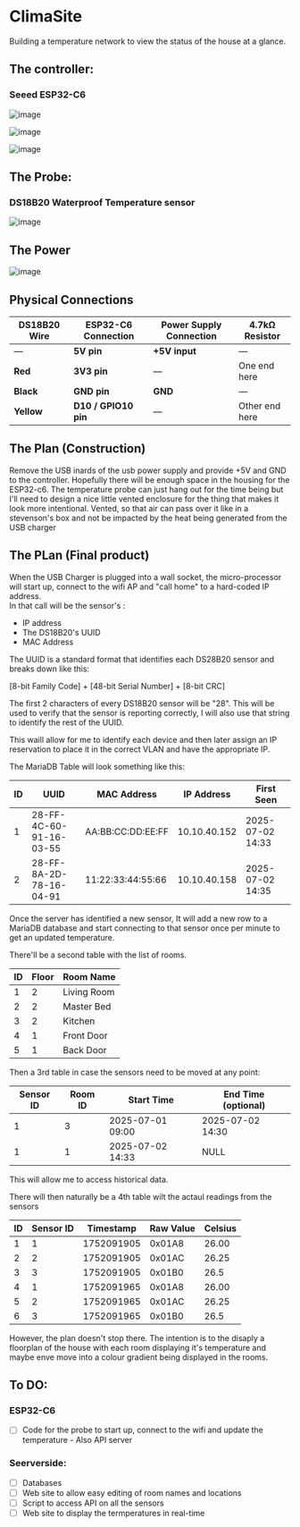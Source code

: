 # ClimaSite
Building a temperature network to view the status of the house at a glance.


## The controller:

### Seeed ESP32-C6

![image](https://github.com/user-attachments/assets/c1c1fa5e-355d-4844-9163-cde4e4865fa7)

![image](https://github.com/user-attachments/assets/032e0e83-2637-41fe-9aa3-2b1b53b858fe)

![image](https://github.com/user-attachments/assets/516f22a8-61ab-40cb-93ee-9342d2b8df12)


## The Probe:

### DS18B20 Waterproof Temperature sensor

![image](https://github.com/user-attachments/assets/e8cadad7-a3e1-4a98-bbe0-c2164b57896c)


## The Power

![image](https://github.com/user-attachments/assets/b7e58b6b-7ccb-4509-b86a-6579ff8ebd05)


## Physical Connections

| DS18B20 Wire | ESP32-C6 Connection  | Power Supply Connection | 4.7kΩ Resistor |
| ------------ | -------------------- | ----------------------- | -------------- |
| —            | **5V pin**           | **+5V input**           | —              |
| **Red**      | **3V3 pin**          | —                       | One end here   |
| **Black**    | **GND pin**          | **GND**                 | —              |
| **Yellow**   | **D10 / GPIO10 pin** | —                       | Other end here |


## The Plan (Construction)

Remove the USB inards of the usb power supply and provide +5V and GND to the controller. Hopefully there will be enough space in the housing for the ESP32-c6. The temperature probe can just hang out for the time being but I'll need to design a nice little vented enclosure for the thing that makes it look more intentional. Vented, so that air can pass over it like in a stevenson's box and not be impacted by the heat being generated from the USB charger

## The PLan (Final product)

When the USB Charger is plugged into a wall socket, the micro-processor will start up, connect to the wifi AP and "call home" to a hard-coded IP address.   
In that call will be the sensor's :

- IP address
- The DS18B20's UUID
- MAC Address

The UUID is a standard format that identifies each DS28B20 sensor and breaks down like this:  

[8-bit Family Code] + [48-bit Serial Number] + [8-bit CRC]

The first 2 characters of every DS18B20 sensor will be "28". This will be used to verify that the sensor is reporting correctly, I will also use that string to identify the rest of the UUID.

This waill allow for me to identify each device and then later assign an IP reservation to place it in the correct VLAN and have the appropriate IP.

The MariaDB Table will look something like this:

| ID | UUID                    | MAC Address        | IP Address   | First Seen       | 
| -- | ----------------------- | ------------------ | ------------ | ---------------- | 
| 1  | 28-FF-4C-60-91-16-03-55 | AA:BB:CC:DD:EE:FF  | 10.10.40.152 | 2025-07-02 14:33 | 
| 2  | 28-FF-8A-2D-78-16-04-91 | 11:22:33:44:55:66  | 10.10.40.158 | 2025-07-02 14:35 | 

Once the server has identified a new sensor, It will add a new row to a MariaDB database and start connecting to that sensor once per minute to get an updated temperature.

There'll be a second table with the list of rooms.

| ID | Floor | Room Name   |
| -- | ----- | ----------- |
| 1  | 2     | Living Room |
| 2  | 2     | Master Bed  |
| 3  | 2     | Kitchen     |
| 4  | 1     | Front Door  |
| 5  | 1     | Back Door   |

Then a 3rd table in case the sensors need to be moved at any point:

| Sensor ID | Room ID | Start Time       | End Time (optional) |
| --------- | ------- | ---------------- | ------------------- |
| 1         | 3       | 2025-07-01 09:00 | 2025-07-02 14:30    |
| 1         | 1       | 2025-07-02 14:33 | NULL                |

This will allow me to access historical data.

There will then naturally be a 4th table wilt the actaul readings from the sensors

| ID | Sensor ID | Timestamp  | Raw Value | Celsius |
| -- | --------- | ---------- | --------- | ------- |
| 1  | 1         | 1752091905 | 0x01A8    | 26.00   |
| 2  | 2         | 1752091905 | 0x01AC    | 26.25   |
| 3  | 3         | 1752091905 | 0x01B0    | 26.5    |
| 4  | 1         | 1752091965 | 0x01A8    | 26.00   |
| 5  | 2         | 1752091965 | 0x01AC    | 26.25   |
| 6  | 3         | 1752091965 | 0x01B0    | 26.5    |


However, the plan doesn't stop there. The intention is to the disaply a floorplan of the house with each room displaying it's temperature and maybe enve move into a colour gradient being displayed in the rooms.

## To DO:

### ESP32-C6

- [ ] Code for the probe to start up, connect to the wifi and update the temperature - Also API server

### Seerverside: 

- [ ] Databases
- [ ] Web site to allow easy editing of room names and locations
- [ ] Script to access API on all the sensors
- [ ] Web site to display the termperatures in real-time
